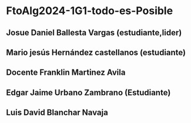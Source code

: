 # FtoAlg2024-1G1-todo-es-Posible


## Josue Daniel Ballesta Vargas (estudiante,lider)
## Mario jesús Hernández castellanos (estudiante)
## Docente Franklin Martinez Avila
## Edgar Jaime Urbano Zambrano (Estudiante)
## Luis David Blanchar Navaja 
